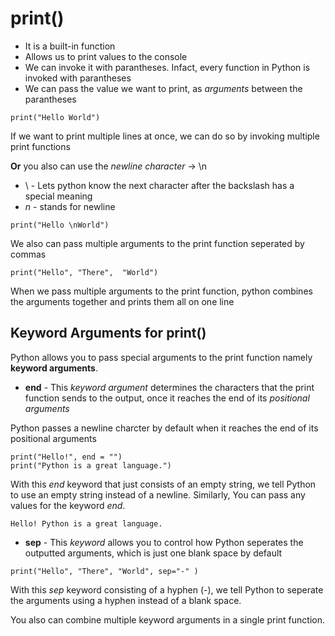 # print()
* It is a built-in function
* Allows us to print values to the console
* We can invoke it with parantheses. Infact, every function in Python is invoked with parantheses
* We can pass the value we want to print, as _arguments_ between the parantheses  

```
print("Hello World")
```

If we want to print multiple lines at once, we can do so by invoking multiple print functions 

**Or** you also can use the _newline character_ &rarr; \n   
* \ -  Lets python know the next character after the backslash has a special meaning
* *n* - stands for newline

```
print("Hello \nWorld")
```

We also can pass multiple arguments to the print function seperated by commas
```
print("Hello", "There",  "World")
```
When we pass multiple arguments to the print function, python combines the arguments together and prints them all on one line

## Keyword Arguments for print()
Python allows you to pass special arguments to the print function namely **keyword arguments**.
+ **end** - This _keyword argument_ determines the characters that the print function sends to the output, once it reaches the end of its  _positional arguments_

Python passes a newline charcter by default when it reaches the end of its positional arguments 

```
print("Hello!", end = "") 
print("Python is a great language.")
```
With this *end* keyword that just consists of an empty string, we tell Python to use an empty string instead of a newline. Similarly, You can pass any values for the keyword _end_.

```
Hello! Python is a great language.
```

+ **sep** - This _keyword_ allows you to control how Python seperates the outputted arguments, which is just one blank space by default

```
print("Hello", "There", "World", sep="-" )
```
With this *sep* keyword consisting of a hyphen (-), we tell Python to seperate the arguments using a hyphen instead of a blank space. 

You also can combine multiple keyword arguments in a single print function.